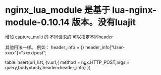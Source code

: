 # nginx_lua_module 是基于 lua-nginx-module-0.10.14 版本。没有luajit

增加 capture_multi 的 不同请求的 可以指定不同header

其他用法一样。
例如：
header_info = {}
header_info["User-xxxx"]="xxxx/post";

table.insert(uri_list, {v.url,{ method = ngx.HTTP_POST,args = query,body=body,header=header_info} })



